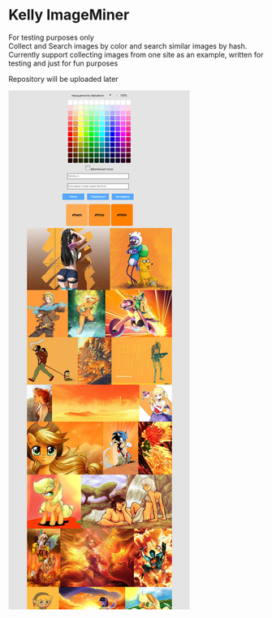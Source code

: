 # Kelly ImageMiner<br>
For testing purposes only<br>
Collect and Search images by color and search similar images by hash. Currently support collecting images from one site as an example, written for testing and just for fun purposes 

Repository will be uploaded later 

<img src="https://raw.githubusercontent.com/NC22/ImageMiner/master/example.jpg">

